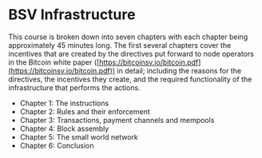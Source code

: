 # BSV Infrastructure

This course is broken down into seven chapters with each chapter being approximately 45 minutes long. The first several chapters cover the incentives that are created by the directives put forward to node operators in the Bitcoin white paper ([https://bitcoinsv.io/bitcoin.pdf](https://bitcoinsv.io/bitcoin.pdf)) in detail; including the reasons for the directives, the incentives they create, and the required functionality of the infrastructure that performs the actions.

* Chapter 1: The instructions
* Chapter 2: Rules and their enforcement
* Chapter 3: Transactions, payment channels and mempools
* Chapter 4: Block assembly
* Chapter 5: The small world network
* Chapter 6: Conclusion
